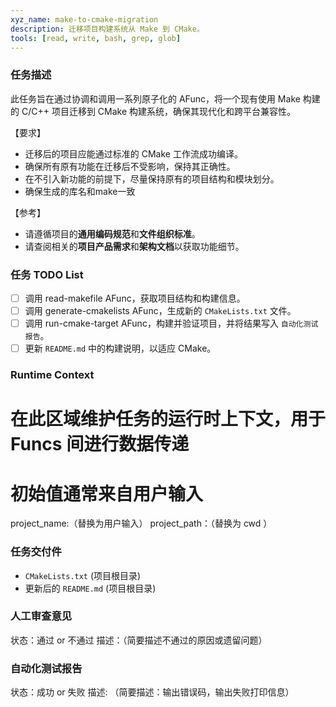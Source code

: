 ```yaml
---
xyz_name: make-to-cmake-migration
description: 迁移项目构建系统从 Make 到 CMake。
tools: [read, write, bash, grep, glob]
---
```


### 任务描述
此任务旨在通过协调和调用一系列原子化的 AFunc，将一个现有使用 Make 构建的 C/C++ 项目迁移到 CMake 构建系统，确保其现代化和跨平台兼容性。

【要求】
- 迁移后的项目应能通过标准的 CMake 工作流成功编译。
- 确保所有原有功能在迁移后不受影响，保持其正确性。
- 在不引入新功能的前提下，尽量保持原有的项目结构和模块划分。
- 确保生成的库名和make一致

【参考】
- 请遵循项目的**通用编码规范**和**文件组织标准**。
- 请查阅相关的**项目产品需求**和**架构文档**以获取功能细节。

### 任务 TODO List
- [ ] 调用 read-makefile AFunc，获取项目结构和构建信息。
- [ ] 调用 generate-cmakelists AFunc，生成新的 `CMakeLists.txt` 文件。
- [ ] 调用 run-cmake-target AFunc，构建并验证项目，并将结果写入 `自动化测试报告`。
- [ ] 更新 `README.md` 中的构建说明，以适应 CMake。

### Runtime Context
# 在此区域维护任务的运行时上下文，用于 Funcs 间进行数据传递
# 初始值通常来自用户输入
project_name:（替换为用户输入）
project_path：（替换为 cwd ）


### 任务交付件
- `CMakeLists.txt` (项目根目录)
- 更新后的 `README.md` (项目根目录)

### 人工审查意见
状态：通过 or 不通过
描述：（简要描述不通过的原因或遗留问题）

### 自动化测试报告
状态：成功 or 失败
描述: （简要描述：输出错误码，输出失败打印信息）